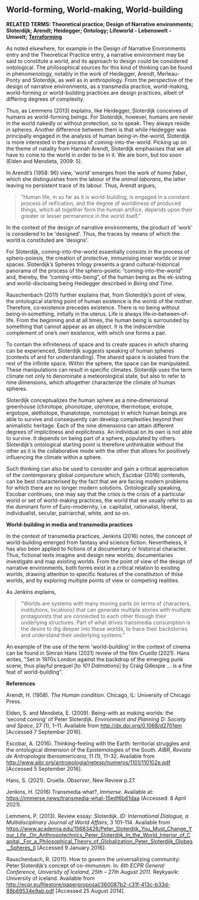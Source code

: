 ## World-forming, World-making, World-building

**RELATED TERMS: Theoretical practice; Design of Narrative environments; Sloterdijk; Arendt; Heidegger; Ontology; Lifeworld - Lebenswelt - Umwelt; [Terraforming](https://github.com/narrative-environments/CourseCompendium/blob/main/Terraforming.md)**

As noted elsewhere, for example in the Design of Narrative Environments entry and the Theoretical Practice entry, a narrative environment may be said to constitute a world, and its approach to design could be considered ontological. The philosophical sources for this kind of thinking can be found in phenomenology, notably in the work of Heidegger, Arendt, Merleau-Ponty and Sloterdijk, as well as in anthropology. From the perspective of the design of narrative environments, as a transmedia practice, world-making, world-forming or world-building practices are design practices, albeit of differing degrees of complexity.

Thus, as Lemmens (2013) explains, like Heidegger, Sloterdijk conceives of humans as world-forming beings. For Sloterdijk, however, humans are never in the world nakedly or without protection, so to speak. They always reside in spheres. Another difference between them is that while Heidegger was principally engaged in the analysis of human being-in-the-world, Sloterdijk is more interested in the process of coming-into-the-world. Picking up on the theme of natality from Hannah Arendt, Sloterdijk emphasises that we all have to come to the world in order to be in it. We are born, but too soon (Elden and Mendieta, 2009: 5).

In Arendt’s (1958: 96) view, ‘world’ emerges from the work of _homo faber_, which she distinguishes from the labour of the _animal laborans_, the latter leaving no persistent trace of its labour. Thus, Arendt argues,

>“Human life, in so far as it is world-building, is engaged in a constant process of reification, and the degree of worldliness of produced things, which all    together form the human artifice, depends upon their greater or lesser permanence in the world itself.”

In the context of the design of narrative environments, the product of 'work' is considered to be 'designed'. Thus, the traces by means of which the world is constituted are 'designs'.

For Sloterdijk, coming-into-the-world essentially consists in the process of sphero-poiesis, the creation of protective, immunising inner worlds or inner spaces. Sloterdijk’s Spheres trilogy presents a grand cultural-historical panorama of the process of the sphero-poietic “coming-into-the-world” and, thereby, the “coming-into-being”, of the human being as the ek-sisting and world-disclosing being Heidegger described in _Being and Time_.

Rauschenbach (2011) further explains that, from Sloterdijk’s point of view, the ontological starting point of human existence is the womb of the mother. Therefore, co‐existence precedes existence. There is no being without being‐in‐something, initially in the uterus. Life is always life‐in‐between‐of‐life. From the beginning and at all times, the human being is surrounded by something that cannot appear as an object. It is the indiscernible complement of one’s own existence, with which one forms a pair.

To contain the infiniteness of space and to create spaces in which sharing can be experienced, Sloterdijk suggests speaking of human spheres (contexts of and for understanding). The shared space is isolated from the rest of the infinite space. Within the sphere, the space can be manipulated. These manipulations can result in specific climates. Sloterdijk uses the term climate not only to denominate a meteorological state, but also to refer to nine dimensions, which altogether characterize the climate of human spheres.

Sloterdijk conceptualizes the human sphere as a nine‐dimensional greenhouse (chirotope, phonotope, uterotope, thermotope, erotope, ergotope, alethotope, thanatotope, nomotope) in which human beings are able to survive and consequently can develop complexities beyond their animalistic heritage. Each of the nine dimensions can attain different degrees of implicitness and explicitness. An individual on its own is not able to survive. It depends on being part of a sphere, populated by others. Sloterdijk’s ontological starting point is therefore unthinkable without the other as it is the collaborative mode with the other that allows for positively influencing the climate within a sphere.

Such thinking can also be used to consider and gain a critical appreciation of the contemporary global conjuncture which, Escobar (2016) contends, can be best characterised by the fact that we are facing modern problems for which there are no longer modern solutions. Ontologically speaking, Escobar continues, one may say that the crisis is the crisis of a particular world or set of world-making practices, the world that we usually refer to as the dominant form of Euro-modernity, i.e. capitalist, rationalist, liberal, individualist, secular, patriarchal, white, and so on.

**World-building in media and transmedia practices**

In the context of transmedia practices, Jenkins (2016) notes, the concept of world-building emerged from fantasy and science fiction. Nevertheless, it has also been applied to fictions of a documentary or historical character. Thus, fictional texts imagine and design new worlds; documentaries investigate and map existing worlds. From the point of view of the design of narrative environments, both forms exist in a critical relation to existing worlds, drawing attention to specific features of the constitution of thise worlds, and by exploring multiple points of view or competing realities.

As Jenkins explains, 

>"Worlds are systems with many moving parts (in terms of characters, institutions, locations) that can generate multiple stories with multiple protagonists that are connected to each other through their underlying structures. Part of what drives transmedia consumption is the desire to dig deeper into these worlds, to trace their backstories and understand their underlying systems." 

An example of the use of the term 'world-building' in the context of cinema can be found in Simran Hans (2021) review of the film _Cruella_ (2021). Hans writes, "Set in 1970s London against the backdrop of the emerging punk scene, thus playful prequel [to _101 Dalmations_] by Craig Gillespie ... is a fine feat of world-building".

**References**

Arendt, H. (1958). _The Human condition_. Chicago, IL: University of Chicago Press.

Elden, S. and Mendieta, E. (2009). Being-with as making worlds: the ‘second coming’ of Peter Sloterdijk. _Environment and Planning D: Society and Space_, 27 (1), 1–11\. Available from http://dx.doi.org/0.1068/d2701em [Accessed 7 September 2016].

Escobar, A. (2016). Thinking-feeling with the Earth: territorial struggles and the ontological dimension of the Epistemologies of the South. _AIBR, Revista de Antropología Iberoamericana_, 11 (1), 11–32\. Available from http://www.aibr.org/antropologia/netesp/numeros/1101/110102e.pdf [Accessed 5 September 2016].

Hans, S. (2021). Cruella. _Observer_, New Review p.27.

Jenkins, H. (2016) Transmedia what?, _Immerse_. Available at: https://immerse.news/transmedia-what-15edf6b61daa (Accessed: 8 April 2021).

Lemmens, P. (2013). Review essay: Sloterdijk. _ID: International Dialogue, a Multidisciplinary Journal of World Affairs_, 3 101–114\. Available from https://www.academia.edu/15683426/Peter_Sloterdijk_You_Must_Change_Your_Life._On_Anthropotechnics_Peter_Sloterdijk_In_the_World_Interior_of_Capital._For_a_Philosophical_Theory_of_Globalization_Peter_Sloterdijk_Globes._Spheres_II [Accessed 9 January 2016].

Rauschenbach, R. (2011). How to govern the universalizing community: Peter Sloterdijk’s concept of co-immunism. In: _6th ECPR General Conference, University of Iceland, 25th – 27th August 2011_. Reykyavik: University of Iceland. Available from http://ecpr.eu/filestore/paperproposal/360087b2-c31f-413c-b33d-88b69534e9ab.pdf [Accessed 25 August 2014].
